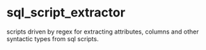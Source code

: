 # sql_script_extractor
scripts driven by regex for extracting attributes, columns and other syntactic types from sql scripts.
